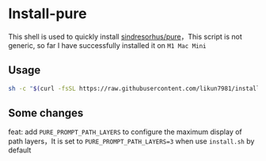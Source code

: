# Install-pure

This shell is used to quickly install [sindresorhus/pure](https://github.com/sindresorhus/pure)，This script is not generic, so far I have successfully installed it on `M1 Mac Mini`

## Usage

```bash
sh -c "$(curl -fsSL https://raw.githubusercontent.com/likun7981/install-pure/master/install.sh)"
```

## Some changes
feat: add `PURE_PROMPT_PATH_LAYERS` to configure the maximum display of path layers，It is set to `PURE_PROMPT_PATH_LAYERS=3` when use `install.sh` by default